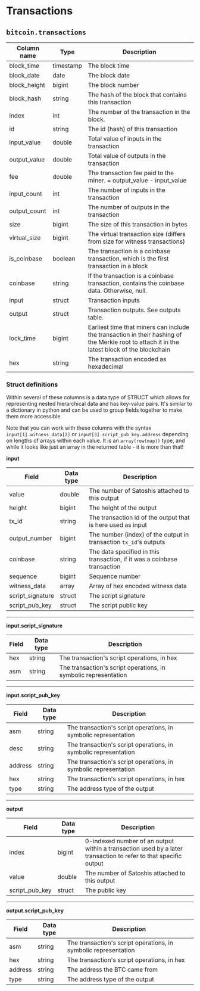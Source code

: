 # Transactions

## `bitcoin.transactions`

|Column name        |Type  |Description                                                                                                                              |
|-------------------|------|-----------------------------------------------------------------------------------------------------------------------------------------|
|block_time         |timestamp|The block time                                                                                                                           |
|block_date         |date  |The block date                                                                                                                           |
|block_height       |bigint|The block number                                                                                                                         |
|block_hash         |string|The hash of the block that contains this transaction                                                                                     |
|index              |int   |The number of the transaction in the block.                                                                                              |
|id                 |string|The id (hash) of this transaction                                                                                                        |
|input_value        |double|Total value of inputs in the transaction                                                                                                 |
|output_value       |double|Total value of outputs in the transaction                                                                                                |
|fee                |double|The transaction fee paid to the miner. = output_value - input_value                                                                      |
|input_count        |int   |The number of inputs in the transaction                                                                                                  |
|output_count       |int   |The number of outputs in the transaction                                                                                                 |
|size               |bigint|The size of this transaction in bytes                                                                                                    |
|virtual_size       |bigint|The virtual transaction size (differs from size for witness transactions)                                                                |
|is_coinbase        |boolean|The transaction is a coinbase transaction, which is the first transaction in a block                                                     |
|coinbase           |string|If the transaction is a coinbase transaction, contains the coinbase data. Otherwise, null.                                               |
|input              |struct|Transaction inputs                                                                                                                       |
|output             |struct|Transaction outputs. See outputs table.                                                                                                  |
|lock_time          |bigint|Earliest time that miners can include the transaction in their hashing of the Merkle root to attach it in the latest block of the blockchain|
|hex                |string|The transaction encoded as hexadecimal                                                                                                   |

### Struct definitions

Within several of these columns is a data type of STRUCT which allows for representing nested hierarchical data and has key-value pairs. It's similar to a dictionary in python and can be used to group fields together to make them more accessible.

Note that you can work with these columns with the syntax `input[1].witness_data[2]` or `input[3].script_pub_key.address` depending on lengths of arrays within each value. It is an `array(row(map))` type, and while it looks like just an array in the returned table - it is more than that!

**input**

| Field   | Data type | Description  |
|-------------------|------|-----------------------------------------------------------------------------------------------------------------------------------------|
|value        |double|The number of Satoshis attached to this output                                                                                           |
|height       |bigint|The height of the output                                                                                                                 |
|tx_id        |string|The transaction id of the output that is here used as input                                                                              |
|output_number|bigint|The number (index) of the output in transaction `tx_id`'s outputs                                                                        |
|coinbase     |string|The data specified in this transaction, if it was a coinbase transaction                                                                 |
|sequence     |bigint|Sequence number                                                                                                                          |
|witness_data |array<string>|Array of hex encoded witness data                                                                                                        |
|script_signature|struct|The script signature                                                                                                                     |
|script_pub_key|struct|The script public key                                                                                                                    |

***

**input.script_signature**

| Field   | Data type | Description  |
|---------|-----------|--------------|
|hex|string|The transaction's script operations, in hex                                                                                              |
|asm|string|The transaction's script operations, in symbolic representation                                                                          |

***

**input.script_pub_key**

| Field   | Data type | Description  |
|---------|-----------|--------------|
|asm|string|The transaction's script operations, in symbolic representation                                                                          |
|desc|string|The transaction's script operations, in symbolic representation                                                                          |
|address|string|The transaction's script operations, in symbolic representation                                                                          |
|hex|string|The transaction's script operations, in hex                                                                                              |
|type|string|The address type of the output                                                                                                           |

***

**output**

| Field   | Data type | Description  |
|-------------------|------|-----------------------------------------------------------------------------------------------------------------------------------------|
|index       |bigint|0-indexed number of an output within a transaction used by a later transaction to refer to that specific output                          |
|value       |double|The number of Satoshis attached to this output                                                                                           |
|script_pub_key|struct|The public key                                                                                                                           |

***

**output.script_pub_key**

| Field   | Data type | Description  |
| ------- | --------- | -------------|
|asm|string|The transaction's script operations, in symbolic representation                                                                          |
|hex|string|The transaction's script operations, in hex                                                                                              |
|address|string|The address the BTC came from                                                                                                            |
|type|string|The address type of the output                                                                                                           |
